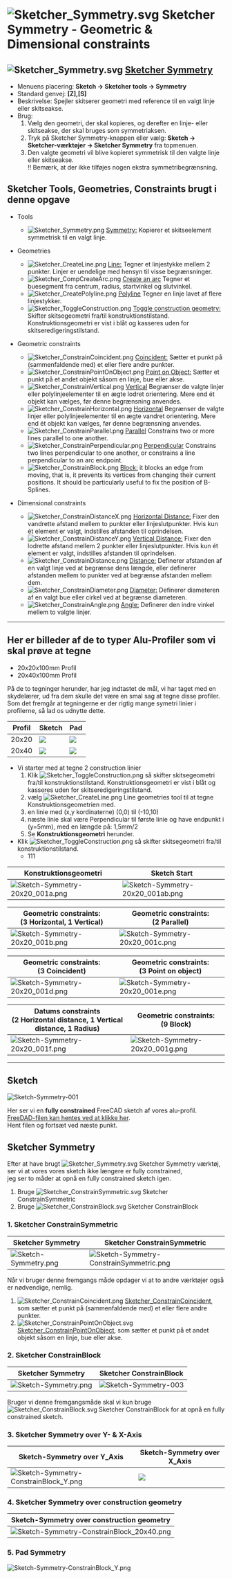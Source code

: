 # ![Sketcher_Symmetry.svg](./Images/Icon64/Sketcher_Symmetry.png) Sketcher Symmetry - Geometric & Dimensional constraints

## ![Sketcher_Symmetry.svg](./Images/Icon32/Sketcher_Symmetry.png) [Sketcher Symmetry](https://wiki.freecadweb.org/Sketcher_Symmetry)

* Menuens placering: **Sketch → Sketcher tools → Symmetry**
* Standard genvej: **[Z],[S]**
* Beskrivelse: Spejler skitserer geometri med reference til en valgt linje eller skitseakse.
* Brug: 
  1. Vælg den geometri, der skal kopieres, og derefter en linje- eller skitseakse, der skal bruges som symmetriaksen.
  2. Tryk på Sketcher Symmetry-knappen eller vælg: **Sketch → Sketcher-værktøjer → Sketcher Symmetry** fra topmenuen.
  3. Den valgte geometri vil blive kopieret symmetrisk til den valgte linje eller skitseakse.  
  !! Bemærk, at der ikke tilføjes nogen ekstra symmetribegrænsning.

## Sketcher Tools, Geometries, Constraints brugt i denne opgave

* Tools
  * ![Sketcher_Symmetry.png](./Images/Icon32/Sketcher_Symmetry.png) [Symmetry:](https://wiki.freecadweb.org/Sketcher_Symmetry)  Kopierer et skitseelement symmetrisk til en valgt linje.
* Geometries
  * ![Sketcher_CreateLine.png](./Images/Icon32/Sketcher_CreateLine.png) [Line:](https://wiki.freecadweb.org/Sketcher_CreateLine)  Tegner et linjestykke mellem 2 punkter. Linjer er uendelige med hensyn til visse begrænsninger.
  * ![Sketcher_CompCreateArc.png](./Images/Icon32/Sketcher_CreateArc.png) [Create an arc](https://wiki.freecadweb.org/Sketcher_CompCreateArc) Tegner et buesegment fra centrum, radius, startvinkel og slutvinkel.
  * ![Sketcher_CreatePolyline.png](./Images/Icon32/Sketcher_CreatePolyline.png) [Polyline](https://wiki.freecadweb.org/Sketcher_CreatePolyline) Tegner en linje lavet af flere linjestykker.
  * ![Sketcher_ToggleConstruction.png](./Images/Icon32/Sketcher_ToggleConstruction.png) [Toggle construction geometry:](https://wiki.freecadweb.org/Sketcher_ToggleConstruction) Skifter skitsegeometri fra/til konstruktionstilstand. Konstruktionsgeometri er vist i blåt og kasseres uden for skitseredigeringstilstand.

* Geometric constraints
  * ![Sketcher_ConstrainCoincident.png](./Images/Icon32/Sketcher_ConstrainCoincident.png) [Coincident:](https://wiki.freecadweb.org/Sketcher_ConstrainCoincident) Sætter et punkt på (sammenfaldende med) et eller flere andre punkter.
  * ![Sketcher_ConstrainPointOnObject.png](./Images/Icon32/Sketcher_ConstrainPointOnObject.png) [Point on Object:](https://wiki.freecadweb.org/Sketcher_ConstrainPointOnObject) Sætter et punkt på et andet objekt såsom en linje, bue eller akse.
  * ![Sketcher_ConstrainVertical.png](./Images/Icon32/Sketcher_ConstrainVertical.png) [Vertical](https://wiki.freecadweb.org/Sketcher_ConstrainVertical) Begrænser de valgte linjer eller polylinjeelementer til en ægte lodret orientering. Mere end ét objekt kan vælges, før denne begrænsning anvendes.
  * ![Sketcher_ConstrainHorizontal.png](./Images/Icon32/Sketcher_ConstrainHorizontal.png) [Horizontal](https://wiki.freecadweb.org/Sketcher_ConstrainHorizontal) Begrænser de valgte linjer eller polylinjeelementer til en ægte vandret orientering. Mere end ét objekt kan vælges, før denne begrænsning anvendes.
  * ![Sketcher_ConstrainParallel.png](./Images/Icon32/Sketcher_ConstrainParallel.png) [Parallel](https://wiki.freecadweb.org/Sketcher_ConstrainParallel) Constrains two or more lines parallel to one another.
  * ![Sketcher_ConstrainPerpendicular.png](./Images/Icon32/Sketcher_ConstrainPerpendicular.png) [Perpendicular](https://wiki.freecadweb.org/Sketcher_ConstrainPerpendicular) Constrains two lines perpendicular to one another, or constrains a line perpendicular to an arc endpoint.
  * ![Sketcher_ConstrainBlock.png](./Images/Icon32/Sketcher_ConstrainBlock.png) [Block:](https://wiki.freecadweb.org/Sketcher_ConstrainBlock) it blocks an edge from moving, that is, it prevents its vertices from changing their current positions. It should be particularly useful to fix the position of B-Splines. 
* Dimensional constraints
  * ![Sketcher_ConstrainDistanceX.png](./Images/Icon32/Sketcher_ConstrainDistanceX.png) [Horizontal Distance:](https://wiki.freecadweb.org/Sketcher_ConstrainDistanceX) Fixer den vandrette afstand mellem to punkter eller linjeslutpunkter. Hvis kun ét element er valgt, indstilles afstanden til oprindelsen.
  * ![Sketcher_ConstrainDistanceY.png](./Images/Icon32/Sketcher_ConstrainDistanceY.png) [Vertical Distance:](https://wiki.freecadweb.org/Sketcher_ConstrainDistanceY) Fixer den lodrette afstand mellem 2 punkter eller linjeslutpunkter. Hvis kun ét element er valgt, indstilles afstanden til oprindelsen.
  * ![Sketcher_ConstrainDistance.png](./Images/Icon32/Sketcher_ConstrainDistance.png) [Distance:](https://wiki.freecadweb.org/Sketcher_ConstrainDistance) Definerer afstanden af en valgt linje ved at begrænse dens længde, eller definerer afstanden mellem to punkter ved at begrænse afstanden mellem dem.
  * ![Sketcher_ConstrainDiameter.png](./Images/Icon32/Sketcher_ConstrainDiameter.png) [Diameter:](https://wiki.freecadweb.org/Sketcher_ConstrainDiameter) Definerer diameteren af en valgt bue eller cirkel ved at begrænse diameteren.
  * ![Sketcher_ConstrainAngle.png](./Images/Icon32/Sketcher_ConstrainAngle.png) [Angle:](https://wiki.freecadweb.org/Sketcher_ConstrainAngle) Definerer den indre vinkel mellem to valgte linjer.

<hr>

## Her er billeder af de to typer Alu-Profiler som vi skal prøve at tegne

* 20x20x100mm Profil
* 20x40x100mm Profil

På de to tegninger herunder, har jeg indtastet de mål, vi har taget med en skydelærer, ud fra dem skulle det være en smal sag at tegne disse profiler. Som det fremgår at tegningerne er der rigtig mange symetri linier i profilerne, så lad os udnytte dette.


| Profil | Sketch | Pad |
| ---  | ---    | --- |
|20x20 | ![](./Images/Sketch002/20x20_Sketch.png) | ![](./Images/Sketch002/20x20_pad.png) |
|20x40 | ![](./Images/Sketch002/20x40_Sketch.png) | ![](./Images/Sketch002/20x40_Pad.png) |

* Vi starter med at tegne 2 construction linier
  1. Klik ![Sketcher_ToggleConstruction.png](./Images/Icon32/Sketcher_ToggleConstruction.png) så skifter skitsegeometri fra/til konstruktionstilstand. Konstruktionsgeometri er vist i blåt og kasseres uden for skitseredigeringstilstand.
  2. vælg ![Sketcher_CreateLine.png](./Images/Icon32/Sketcher_CreateLine.png) Line geometries tool til at tegne Konstruktionsgeometrien med.
  3. en linie med (x,y kordinaterne) (0,0) til (-10,10)
  4. næste linie skal være Perpendicular til første linie og have endpunkt i (y=5mm), med en længde på: 1,5mm/2
  5. Se **Konstruktionsgeometri** herunder.
* Klik ![Sketcher_ToggleConstruction.png](./Images/Icon32/Sketcher_ToggleConstruction.png) så skifter skitsegeometri fra/til konstruktionstilstand. 
  * 111



| Konstruktionsgeometri |Sketch Start |
|--- |--- |
|![Sketch-Symmetry-20x20_001a.png](./Images/Sketch002/Sketch-Symmetry-20x20_001a.png)|![Sketch-Symmetry-20x20_001ab.png](./Images/Sketch002/Sketch-Symmetry-20x20_001ab.png) |




|Geometric constraints:<br>(3 Horizontal, 1 Vertical)|Geometric constraints:<br>(2 Parallel)|
|--- |--- |
|![Sketch-Symmetry-20x20_001b.png](./Images/Sketch002/Sketch-Symmetry-20x20_001b.png)|![Sketch-Symmetry-20x20_001c.png](./Images/Sketch002/Sketch-Symmetry-20x20_001c.png)|

|Geometric constraints:<br>(3 Coincident)|Geometric constraints:<br>(3 Point on object)|
|--- |--- |
|![Sketch-Symmetry-20x20_001d.png](./Images/Sketch002/Sketch-Symmetry-20x20_001d.png)|![Sketch-Symmetry-20x20_001e.png](./Images/Sketch002/Sketch-Symmetry-20x20_001e.png)|

|Datums constraints<br>(2 Horizontal distance, 1 Vertical distance, 1 Radius)|Geometric constraints:<br>(9 Block) |
|--- |--- |
|![Sketch-Symmetry-20x20_001f.png](./Images/Sketch002/Sketch-Symmetry-20x20_001f.png)|![Sketch-Symmetry-20x20_001g.png](./Images/Sketch002/Sketch-Symmetry-20x20_001g.png)|


<hr>

## Sketch

![Sketch-Symmetry-001](./Images/Sketch/Sketch.png)

Her ser vi en **fully constrained** FreeCAD sketch af vores alu-profil.  
[FreeDAD-filen kan hentes ved at klikke her](./SketcherSymmetry.FCStd).  
Hent filen og fortsæt ved næste punkt.

## Sketcher Symmetry

Efter at have brugt ![Sketcher_Symmetry.svg](./Images/Icon32/Sketcher_Symmetry.png) Sketcher Symmetry værktøj, ser vi at vores vores sketch ikke længere er fully constrained,  
jeg ser to måder at opnå en fully constrained sketch igen.

1. Bruge ![Sketcher_ConstrainSymmetric.svg](./Images/Icon32/Sketcher_ConstrainSymmetric.png) Sketcher ConstrainSymmetric
2. Bruge ![Sketcher_ConstrainBlock.svg](./Images/Icon32/Sketcher_ConstrainBlock.png) Sketcher ConstrainBlock

### 1. Sketcher ConstrainSymmetric

| Sketcher Symmetry | Sketcher ConstrainSymmetric |
| --- | --- |
|![Sketch-Symmetry.png](./Images/Sketch/Sketch-Symmetry.png)|![Sketch-Symmetry-ConstrainSymmetric.png](./Images/Sketch/Sketch-Symmetry-ConstrainSymmetric.png)|

Når vi bruger denne fremgangs måde opdager vi at to andre værktøjer også er nødvendige, nemlig.

1. ![Sketcher_ConstrainCoincident.png](./Images/Icon32/Sketcher_ConstrainCoincident.png) [Sketcher_ConstrainCoincident](https://wiki.freecadweb.org/Sketcher_ConstrainCoincident), som sætter et punkt på (sammenfaldende med) et eller flere andre punkter.
2. ![Sketcher_ConstrainPointOnObject.svg](./Images/Icon32/Sketcher_ConstrainPointOnObject.png) [Sketcher_ConstrainPointOnObject](https://wiki.freecadweb.org/Sketcher_ConstrainPointOnObject), som sætter et punkt på et andet objekt såsom en linje, bue eller akse.

### 2. Sketcher ConstrainBlock

| Sketcher Symmetry | Sketcher ConstrainBlock |
| --- | --- |
|![Sketch-Symmetry.png](./Images/Sketch/Sketch-Symmetry.png)|![Sketch-Symmetry-003](./Images/Sketch/Sketch-Symmetry-ConstrainBlock.png)|

Bruger vi denne fremgangsmåde skal vi kun bruge ![Sketcher_ConstrainBlock.svg](./Images/Icon32/Sketcher_ConstrainBlock.png) Sketcher ConstrainBlock for at opnå en fully constrained sketch.

### 3. Sketcher Symmetry over Y- & X-Axis

| Sketch-Symmetry over Y_Axis | Sketch-Symmetry over X_Axis |
| --- | --- |
|![Sketch-Symmetry-ConstrainBlock_Y.png](./Images/Sketch/Sketch-Symmetry-ConstrainBlock_Y.png)|![](./Images/Sketch/Sketch-Symmetry-ConstrainBlock_YX.png)|

### 4. Sketcher Symmetry over construction geometry

| Sketch-Symmetry over construction geometry |
| --- |
|![Sketch-Symmetry-ConstrainBlock_20x40.png](./Images/Sketch/Sketch-Symmetry-ConstrainBlock_20x40.png)|

### 5. Pad Symmetry 

![Sketch-Symmetry-ConstrainBlock_Y.png](./Images/Sketch/Pad-Symmetry-ConstrainBlock_20x40.png)
